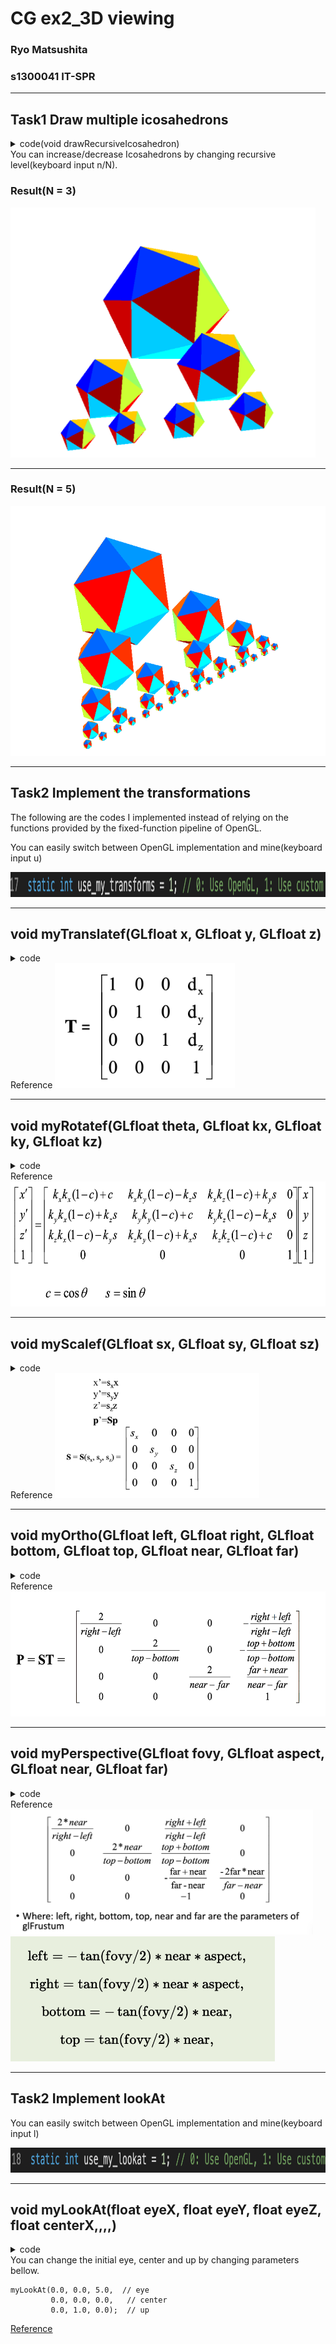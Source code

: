 # CG ex2_3D viewing
 <!-- omit in toc -->

### Ryo Matsushita

### s1300041 IT-SPR

---

## Task1 Draw multiple icosahedrons
<details>
  <summary>code(void drawRecursiveIcosahedron)</summary>

```

static void drawRecursiveIcosahedron(int level) {
    if (level == 0) return;
    drawIcosahedron();

    // Prepare for the next
    for (int i = 0; i < 2; i++) {
        float num = (i == 0) ? 1.0f : -1.0f;
        glPushMatrix();
        myTranslatef(num * 1.0f, -1.5f, 0.0f);
        myScalef(SCALE_FACTOR, SCALE_FACTOR, SCALE_FACTOR);
        drawRecursiveIcosahedron(level - 1);
        glPopMatrix();
    }
}
```

</details>
You can increase/decrease Icosahedrons by changing recursive level(keyboard input n/N).

### Result(N = 3)

<img src="images/3.png" height = "400px">

---

### Result(N = 5)

<img src="images/5.png" height = "400px">

---

## Task2 Implement the transformations

The following are the codes I implemented instead of relying on the functions provided by the fixed-function pipeline of OpenGL.
<br>

You can easily switch between OpenGL implementation and mine(keyboard input u)

<img src="images/trigger.png" height = "40px">

---

## void myTranslatef(GLfloat x, GLfloat y, GLfloat z)
  
<details>
  <summary>code</summary>
 
```
 
void myTranslatef(GLfloat tx, GLfloat ty, GLfloat tz) {
    GLfloat m[16] = {
        1.0, 0.0, 0.0, 0.0,
        0.0, 1.0, 0.0, 0.0,
        0.0, 0.0, 1.0, 0.0,
        tx, ty, tz, 1.0
    };
    glMultMatrixf(m);
}

```
</details>
Reference
<img src="images/translate.png" height = "200px">

---

## void myRotatef(GLfloat theta, GLfloat kx, GLfloat ky, GLfloat kz)
  
<details>
  <summary>code</summary>
 
```
void myRotatef(GLfloat theta, GLfloat kx, GLfloat ky, GLfloat kz) {
    GLfloat c = cos(theta * _PI / 180.0);
    GLfloat s = sin(theta * _PI / 180.0);
    GLfloat len = sqrt(kx * kx + ky * ky + kz * kz);

    if (len != 0.0f) {
        kx /= len;
        ky /= len;
        kz /= len;
    }

    GLfloat m[16] = {
        kx * kx * (1 - c) + c,        ky * kx * (1 - c) + kz * s, kz * kx * (1 - c) - ky * s, 0.0,
        kx * ky * (1 - c) - kz * s,   ky * ky * (1 - c) + c,      kz * ky * (1 - c) + kx * s, 0.0,
        kx * kz * (1 - c) + ky * s,   ky * kz * (1 - c) - kx * s, kz * kz * (1 - c) + c,      0.0,
        0.0,                          0.0,                       0.0,                       1.0
    };

    glMultMatrixf(m);
}

```
</details>
Reference
<img src="images/rotate.png" height = "200px">

---

## void myScalef(GLfloat sx, GLfloat sy, GLfloat sz)

<details>
  <summary>code</summary>
 
```
void myScalef(GLfloat sx, GLfloat sy, GLfloat sz) {
    GLfloat m[16] = {
        sx, 0.0, 0.0, 0.0,
        0.0, sy, 0.0, 0.0,
        0.0, 0.0, sz, 0.0,
        0.0, 0.0, 0.0, 1.0
    };
    glMultMatrixf(m);
}
```

</details>
Reference
<img src="images/scale.png" height = "200px">

---

## void myOrtho(GLfloat left, GLfloat right, GLfloat bottom, GLfloat top, GLfloat near, GLfloat far)

<details>
  <summary>code</summary>
 
```
void myOrtho(GLfloat left, GLfloat right, GLfloat bottom, GLfloat top, GLfloat near, GLfloat far) {
    GLfloat m[16] = {
        2.0 / (right - left), 0.0, 0.0, 0.0,
        0.0, 2.0 / (top - bottom), 0.0, 0.0,
        0.0, 0.0, -2.0 / (far - near), 0.0,
        -(right + left) / (right - left), -(top + bottom) / (top - bottom), -(far + near) / (far - near), 1.0
    };
    glMultMatrixf(m);
}
```
</details>
Reference
<img src="images/Orthographic projection.png" height = "200px">

---
## void myPerspective(GLfloat fovy, GLfloat aspect, GLfloat near, GLfloat far)

<details>
  <summary>code</summary>
 
```
void myPerspective(GLfloat fovy, GLfloat aspect, GLfloat near, GLfloat far) {
    GLfloat f = 1.0 / tan(fovy * _PI / 360.0);
    GLfloat m[16] = {
        f / aspect, 0.0, 0.0, 0.0,
        0.0, f, 0.0, 0.0,
        0.0, 0.0, (far + near) / (near - far), -1.0,
        0.0, 0.0, (2.0 * far * near) / (near - far), 0.0
    };
    glMultMatrixf(m);
}
```
</details>
Reference
<img src="images/Perspective projection.png" height = "200px">
<img src="images/Perspective projection_2.png" height = "200px">

---
## Task2 Implement lookAt
You can easily switch between OpenGL implementation and mine(keyboard input l)

<img src="images/triggerLookat.png" height = "40px">

---
## void myLookAt(float eyeX, float eyeY, float eyeZ, float centerX,,,,)
<details>
  <summary>code</summary>
 
```
void myLookAt(float eyeX, float eyeY, float eyeZ,
              float centerX, float centerY, float centerZ,
              float upX, float upY, float upZ) {
    float forward[3], side[3], up[3];
    float m[16];

    forward[0] = centerX - eyeX;
    forward[1] = centerY - eyeY;
    forward[2] = centerZ - eyeZ;
    up[0] = upX;
    up[1] = upY;
    up[2] = upZ;

    normalize(forward);
    cross(forward, up, side);
    normalize(side);
    cross(side, forward, up);

    m[0] = side[0]; m[4] = side[1]; m[8] = side[2]; m[12] = 0.0;
    m[1] = up[0];   m[5] = up[1];   m[9] = up[2];   m[13] = 0.0;
    m[2] = -forward[0]; m[6] = -forward[1]; m[10] = -forward[2]; m[14] = 0.0;
    m[3] = 0.0;     m[7] = 0.0;     m[11] = 0.0;    m[15] = 1.0;

    glMultMatrixf(m);
    myTranslatef(-eyeX, -eyeY, -eyeZ);
}
```
</details>
You can change the initial eye, center and up by changing parameters bellow.

```
myLookAt(0.0, 0.0, 5.0,  // eye
         0.0, 0.0, 0.0,   // center
         0.0, 1.0, 0.0);  // up
```

[Reference](https://web-int.u-aizu.ac.jp/~fayolle/teaching/cg/pdf/lookat_web.pdf)
